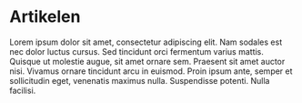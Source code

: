# Artikelen

Lorem ipsum dolor sit amet, consectetur adipiscing elit. Nam sodales est nec dolor luctus cursus. Sed tincidunt orci
fermentum varius mattis. Quisque ut molestie augue, sit amet ornare sem. Praesent sit amet auctor nisi. Vivamus ornare
tincidunt arcu in euismod. Proin ipsum ante, semper et sollicitudin eget, venenatis maximus nulla. Suspendisse potenti.
Nulla facilisi.
